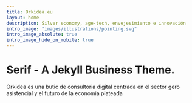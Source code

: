 ```yaml
---
title: Orkidea.eu
layout: home
description: Silver economy, age-tech, envejesimiento e innovación
intro_image: "images/illustrations/pointing.svg"
intro_image_absolute: true
intro_image_hide_on_mobile: true
---
```


# Serif - A Jekyll Business Theme.

Orkidea es una butic de consultoria digital centrada en el sector gero asistencial y el futuro de la economia plateada
